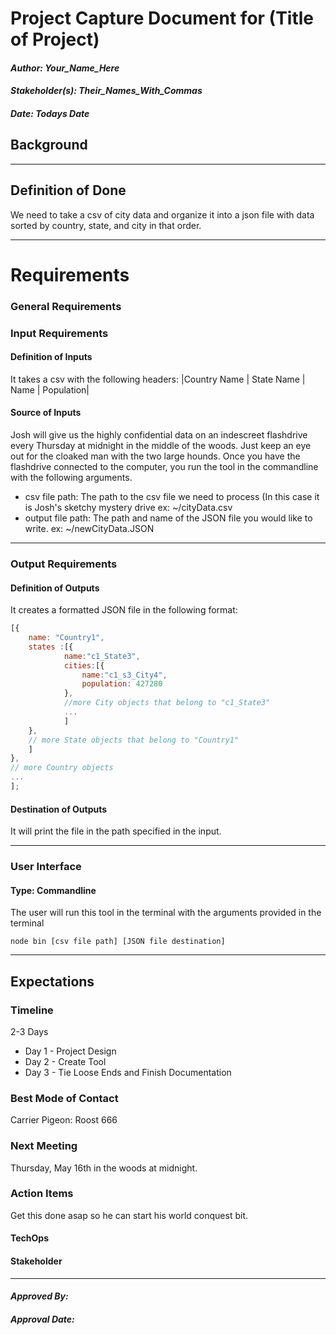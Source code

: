 # Project Capture Document for (Title of Project)
#### *Author: Your_Name_Here*
#### *Stakeholder(s): Their_Names_With_Commas*
#### *Date: Todays Date*


## Background

<!-- 

Explain the context of the problem.
Explain key terms/words, words that may be unfamiliar to a new hire.


Do Example: 
    
    Corey and his team have been manually going through the html for all images in canvas and filling in the alt attribute. This has been very time consuming. 
    - Alt image text, also called "image alt text", or just "alt text", is the text that appears on html pages if the image fails to load.

Don't Example:

    Aaron TODO

-->

-----

## Definition of Done
<!-- 

What is/are the project outcome(s)?
("Can you give me one sentence describing what you want done?")
We are trying to clean up the yard by Mow, Edge, and Rake.

Do Example:

    We are creating a tool to find all images that are in need of alt text in canvas which will automate this process by showing an image and prompting for alt text.

Don't Example:

    Aaron TODO

-->
We need to take a csv of city data and organize it into a json file with data sorted by country, state, and city in that order. 

-----

# Requirements

### General Requirements

### Input Requirements

#### Definition of Inputs

<!-- List here a type definition for each input. For example, if it is a CSV define the column names. If it is a JSON, give an example of the JSON structure. If it is user input, what will the user be asked for? -->
It takes a csv with the following headers:
|Country Name | State Name | Name | Population|

#### Source of Inputs

<!-- Paragraph of how to get inputs. From who? From where: Slack, email, server...? This also includes user selected options at runtime. How will we know what options to select? For example, in conversion tool, you'd follow the values on the Trello Board. It would also include the steps to get access to the information you need, such as getting added to a Trello Board, or access to a server. -->

Josh will give us the highly confidential data on an indescreet flashdrive every Thursday at midnight in the middle of the woods. Just keep an eye out for the cloaked man with the two large hounds. Once you have the flashdrive connected to the computer, you run the tool in the commandline with the following arguments.
- csv file path: The path to the csv file we need to process (In this case it is Josh's sketchy mystery drive
    ex: ~/cityData.csv
- output file path: The path and name of the JSON file you would like to write.
    ex: ~/newCityData.JSON

---

### Output Requirements

#### Definition of Outputs

<!-- List here a type definition for each output? For example, if the changes are directly to the LMS, list all changes that occur. If it is a CSV define the column names. If it is a JSON, give an example of the JSON structure. -->
It creates a formatted JSON file in the following format:
```javascript
[{
    name: "Country1",
    states :[{
            name:"c1_State3",
            cities:[{
                name:"c1_s3_City4",
                population: 427280
            },
			//more City objects that belong to "c1_State3"
			...
			]
    },
	// more State objects that belong to "Country1"
	]
},
// more Country objects
...
];
```

#### Destination of Outputs

<!-- Paragraph where/who to send outputs. To who? To where: Email, server, directly to LMS...? It would also include the steps to get access to the locations you need, such as getting added to a Trello Board, or access to a server, or the LMS. -->
It will print the file in the path specified in the input.

---

### User Interface

#### Type: Commandline
The user will run this tool in the terminal with the arguments provided in the terminal
```terminal
node bin [csv file path] [JSON file destination]
```

<!-- CLI with Flags, CLI With Prompt, Web Page, Server, Library, etc -->

<!-- What are the flags, what are Major Questions, Images of UX/UI Design. -->

-----

## Expectations

### Timeline
2-3 Days
- Day 1 - Project Design
- Day 2 - Create Tool
- Day 3 - Tie Loose Ends and Finish Documentation

<!-- Include Milestone List here with Deadlines and try to make each milestone a minimum viable product
- Milestone 1: Finish Design (3/19)
- Milestone 2: Build Core logic to search for words in syllabi (3/22)
- Milestone 3: Connect inputs to core logic and set up outputs (3/25)
- Milestone 4: Deliver the project (3/26)
This will probably be overkill for small projects -->

### Best Mode of Contact
Carrier Pigeon:
Roost 666

### Next Meeting
Thursday, May 16th in the woods at midnight.


### Action Items
<!-- Recap Meeting -->
Get this done asap so he can start his world conquest bit.

#### TechOps
#### Stakeholder

-----

#### *Approved By:* 
#### *Approval Date:*
